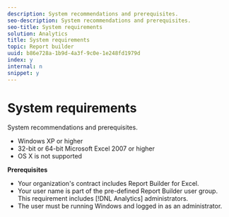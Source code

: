 ```yaml
---
description: System recommendations and prerequisites.
seo-description: System recommendations and prerequisites.
seo-title: System requirements
solution: Analytics
title: System requirements
topic: Report builder
uuid: b86e728a-1b9d-4a3f-9c0e-1e248fd1979d
index: y
internal: n
snippet: y
---
```


# System requirements

System recommendations and prerequisites.

* Windows XP or higher 
* 32-bit or 64-bit Microsoft Excel 2007 or higher 
* OS X is not supported

**Prerequisites**

* Your organization's contract includes Report Builder for Excel. 
* Your user name is part of the pre-defined Report Builder user group. This requirement includes [!DNL Analytics] administrators. 
* The user must be running Windows and logged in as an administrator.

